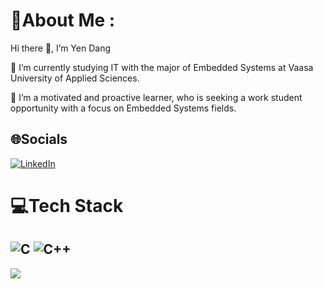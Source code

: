 # 💫About Me :
Hi there 👋, I’m Yen Dang

🌱 I’m currently studying IT with the major of Embedded Systems at Vaasa University of Applied Sciences.

🔭 I’m a motivated and proactive learner, who is seeking a work student opportunity with a focus on Embedded Systems fields.

## 🌐Socials
[![LinkedIn](https://img.shields.io/badge/LinkedIn-%230077B5.svg?logo=linkedin&logoColor=white)](https://linkedin.com/in/https://www.linkedin.com/in/yen-dang-9b398821b/) 

# 💻Tech Stack
![C](https://img.shields.io/badge/c-%2300599C.svg?style=plastic&logo=c&logoColor=white) ![C++](https://img.shields.io/badge/c++-%2300599C.svg?style=plastic&logo=c%2B%2B&logoColor=white)
---
[![](https://visitcount.itsvg.in/api?id=Yendang1206&icon=4&color=1)](https://visitcount.itsvg.in)

